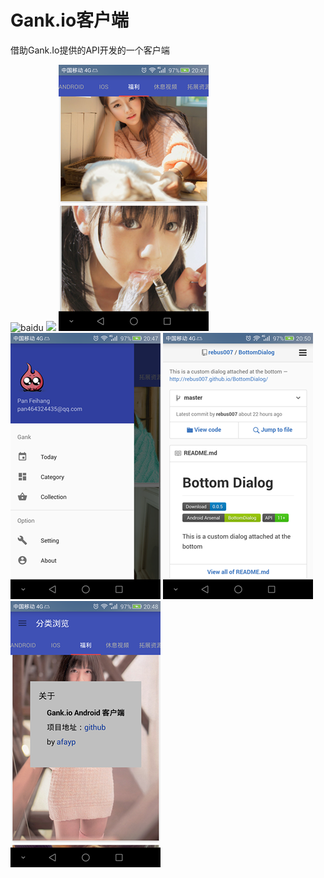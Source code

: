 # Gank.io客户端
借助Gank.Io提供的API开发的一个客户端

![baidu](http://www.baidu.com/img/bdlogo.gif)
![](https://github.com/afayp/Gank/s1.png)
![](https://github.com/afayp/Gank/raw/master/screenshorts/s2.png)
![](https://github.com/afayp/Gank/raw/master/screenshorts/s3.png)
![](https://github.com/afayp/Gank/raw/master/screenshorts/s4.png)
![](https://github.com/afayp/Gank/raw/master/screenshorts/s5.png)
